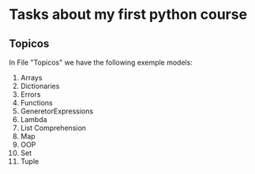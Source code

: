 # Tasks about my first python course

## Topicos 

In File "Topicos" we have the following exemple models: 

1. Arrays
2. Dictionaries
3. Errors
4. Functions
5. GeneretorExpressions
6. Lambda
7. List Comprehension
8. Map
9. OOP
10. Set
11. Tuple

